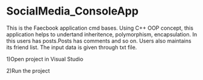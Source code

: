 # SocialMedia_ConsoleApp
This is the Faecbook application cmd bases. Using C++ OOP concept, this application helps to undertand inheritence, polymorphism, encapsulation. 
In this users has posts.Posts has comments and so on. Users also maintains its friend list. The input data is given through txt file. 

1)Open project in Visual Studio

2)Run the project
